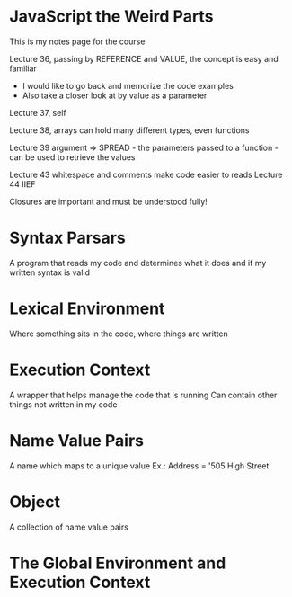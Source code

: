# JavaScript the Weird Parts
This is my notes page for the course

Lecture 36, passing by REFERENCE and VALUE, the concept is easy and familiar
* I would like to go back and memorize the code examples
* Also take a closer look at by value as a parameter

Lecture 37, self

Lecture 38, arrays can hold many different types, even functions

Lecture 39 argument => SPREAD - the parameters passed to a function - can be used to retrieve the values

Lecture 43 whitespace and comments make code easier to reads
Lecture 44 IIEF

Closures are important and must be understood fully!

# Syntax Parsars
A program that reads my code and determines what it does and if my written syntax is valid

# Lexical Environment
Where something sits in the code, where things are written

# Execution Context
A wrapper that helps manage the code that is running
Can contain other things not written in my code

# Name Value Pairs
A name which maps to a unique value
Ex.:  Address = '505 High Street'

# Object
A collection of name value pairs

# The Global Environment and Execution Context
